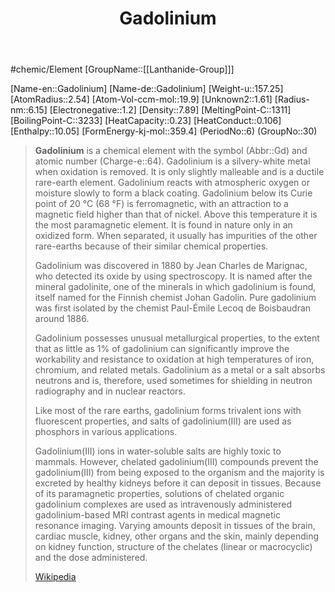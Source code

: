 ﻿---
title: "Gadolinium"
type: Element

SpocWebEntityId: 21960
---

#chemic/Element 
[GroupName::[[Lanthanide-Group]]]

[Name-en::Gadolinium]
[Name-de::Gadolinium]
[Weight-u::157.25]
[AtomRadius::2.54]
[Atom-Vol-ccm-mol::19.9]
[Unknown2::1.61]
[Radius-nm::6.15]
[Electronegative::1.2]
[Density::7.89]
[MeltingPoint-C::1311]
[BoilingPoint-C::3233]
[HeatCapacity::0.23]
[HeatConduct::0.106]
[Enthalpy::10.05]
[FormEnergy-kj-mol::359.4]
(PeriodNo::6)
(GroupNo::30)



> **Gadolinium** is a chemical element with the symbol (Abbr::Gd) and atomic number (Charge-e::64). Gadolinium is a silvery-white metal when oxidation is removed. It is only slightly malleable and is a ductile rare-earth element. Gadolinium reacts with atmospheric oxygen or moisture slowly to form a black coating. Gadolinium below its Curie point of 20 °C (68 °F) is ferromagnetic, with an attraction to a magnetic field higher than that of nickel. Above this temperature it is the most paramagnetic element. It is found in nature only in an oxidized form. When separated, it usually has impurities of the other rare-earths because of their similar chemical properties.
>
> Gadolinium was discovered in 1880 by Jean Charles de Marignac, who detected its oxide by using spectroscopy. It is named after the mineral gadolinite, one of the minerals in which gadolinium is found, itself named for the Finnish chemist Johan Gadolin. Pure gadolinium was first isolated by the chemist Paul-Émile Lecoq de Boisbaudran around 1886.
>
> Gadolinium possesses unusual metallurgical properties, to the extent that as little as 1% of gadolinium can significantly improve the workability and resistance to oxidation at high temperatures of iron, chromium, and related metals. Gadolinium as a metal or a salt absorbs neutrons and is, therefore, used sometimes for shielding in neutron radiography and in nuclear reactors.
>
> Like most of the rare earths, gadolinium forms trivalent ions with fluorescent properties, and salts of gadolinium(III) are used as phosphors in various applications.
>
> Gadolinium(III) ions in water-soluble salts are highly toxic to mammals. However, chelated gadolinium(III) compounds prevent the gadolinium(III) from being exposed to the organism and the majority is excreted by healthy kidneys before it can deposit in tissues. Because of its paramagnetic properties, solutions of chelated organic gadolinium complexes are used as intravenously administered gadolinium-based MRI contrast agents in medical magnetic resonance imaging. Varying amounts deposit in tissues of the brain, cardiac muscle, kidney, other organs and the skin, mainly depending on kidney function, structure of the chelates (linear or macrocyclic) and the dose administered.
>
> [Wikipedia](https://en.wikipedia.org/wiki/Gadolinium)


